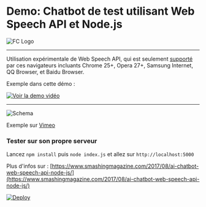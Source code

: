 # Demo: Chatbot de test utilisant Web Speech API et Node.js

![FC Logo](https://prismic-io.s3.amazonaws.com/franceconnect/04dca7f3632d590270dc86c51332b3d99ebca358_logo_franceconnect.png)

----------

Utilisation expérimentale de Web Speech API, qui est seulement [supporté](http://caniuse.com/#search=speech) par ces navigateurs incluants Chrome 25+, Opera 27+, Samsung Internet, QQ Browser, et Baidu Browser.

Exemple dans cette démo :

[![Voir la demo vidéo](https://i.vimeocdn.com/video/650174374_480x297.jpg)](https://vimeo.com/229776226)

----------

![Schema](https://www.smashingmagazine.com/wp-content/uploads/2017/06/chatapp_with_web-speech_api-preview-opt-1.png)


Exemple sur [Vimeo](https://vimeo.com/215612852/)


### Tester sur son propre serveur

Lancez ```npm install``` puis ```node index.js``` et allez sur ```http://localhost:5000```


Plus d'infos sur : [https://www.smashingmagazine.com/2017/08/ai-chatbot-web-speech-api-node-js/](https://www.smashingmagazine.com/2017/08/ai-chatbot-web-speech-api-node-js/)

[![Deploy](http://azuredeploy.net/deploybutton.png)](https://azuredeploy.net/?repository=https://github.com/deep75/web-speech-ai)

